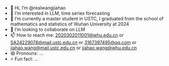 - 👋 Hi, I’m @realwangjiahao
- 👀 I’m interested in LLM, time series forecasting
- 🌱 I’m currently a master student in USTC, I graduated from the school of mathematics and statistics of Wuhan University at 2024
- 💞️ I’m looking to collaborate on LLM
- 📫 How to reach me: 2020302011001@whu.edu.cn or SA24229078@mail.ustc.edu.cn or 3167397495@qq.com or jiahao.wang@mail.ustc.edu.cn or jiahao.wang@whu.edu.cn
- 😄 Pronouns: ...
- ⚡ Fun fact: ...

<!---
realwangjiahao/realwangjiahao is a ✨ special ✨ repository because its `README.md` (this file) appears on your GitHub profile.
You can click the Preview link to take a look at your changes.
--->
